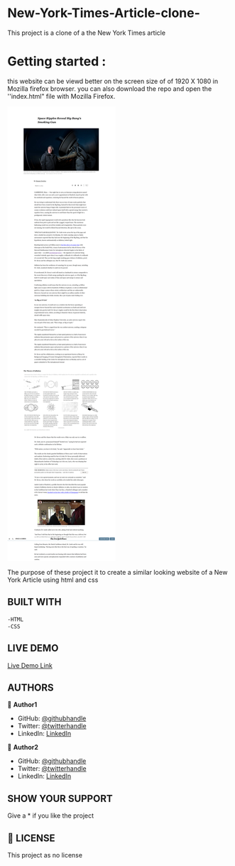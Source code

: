 # New-York-Times-Article-clone-
This project is a clone of a the New York Times article

# Getting started :
this website can be viewd better on the screen size of of 1920 X 1080 in Mozilla firefox browser.
you can also download the repo and open the ''index.html" file with Mozilla Firefox.

![screenshot](images/YorkTimes.png)

The purpose of these project it to create a similar looking website of a New York Article using html and css

## BUILT WITH

    -HTML
    -CSS

## LIVE DEMO

[Live Demo Link](https://ixboy.github.io/New-York-Times-Article-clone-/)

##  AUTHORS

👤 **Author1**

- GitHub: [@githubhandle](https://github.com/widzthedvloper)
- Twitter: [@twitterhandle](https://twitter.com/widzthedvloper)
- LinkedIn: [LinkedIn](https://www.linkedin.com/in/widzmarc-jean-nesly-phelle-252a26129/)

👤 **Author2**

- GitHub: [@githubhandle](https://github.com/ixboy)
- Twitter: [@twitterhandle](https://twitter.com/ismaelixboy)
- LinkedIn: [LinkedIn](https://www.linkedin.com/in/ismael-antonio-0b7712114/)

## SHOW YOUR SUPPORT
Give a * if you like the project

## 📝 LICENSE
This project as no license
